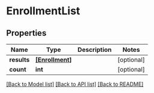 # EnrollmentList

## Properties
Name | Type | Description | Notes
------------ | ------------- | ------------- | -------------
**results** | [**[Enrollment]**](Enrollment.md) |  | [optional] 
**count** | **int** |  | [optional] 

[[Back to Model list]](../README.md#documentation-for-models) [[Back to API list]](../README.md#documentation-for-api-endpoints) [[Back to README]](../README.md)


